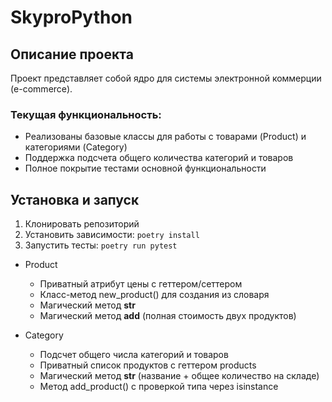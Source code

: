 # SkyproPython

## Описание проекта
Проект представляет собой ядро для системы электронной коммерции (e-commerce). 

### Текущая функциональность:
- Реализованы базовые классы для работы с товарами (Product) и категориями (Category)
- Поддержка подсчета общего количества категорий и товаров
- Полное покрытие тестами основной функциональности

## Установка и запуск
1. Клонировать репозиторий
2. Установить зависимости: `poetry install`
3. Запустить тесты: `poetry run pytest` 

- Product 
  - Приватный атрибут цены с геттером/сеттером  
  - Класс-метод new_product() для создания из словаря  
  - Магический метод __str__  
  - Магический метод __add__ (полная стоимость двух продуктов)  

- Category 
  - Подсчет общего числа категорий и товаров  
  - Приватный список продуктов с геттером products 
  - Магический метод __str__ (название + общее количество на складе)  
  - Метод add_product() с проверкой типа через isinstance
